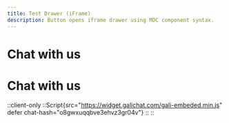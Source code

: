 ```yaml
---
title: Test Drawer (iFrame)
description: Button opens iframe drawer using MDC component syntax.
---
```


# Chat with us

# Chat with us

::client-only
  ::Script{src="https://widget.galichat.com/gali-embeded.min.js" defer chat-hash="o8gwxuqqbve3ehvz3gr04v"}
  ::
::







